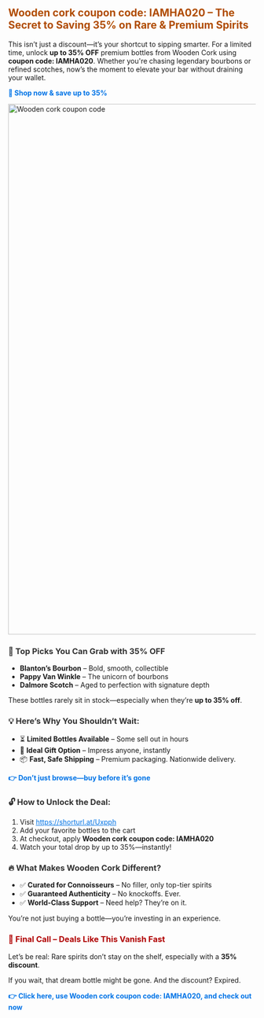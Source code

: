 <h2 style="color: #b04c00;">Wooden cork coupon code: IAMHA020 – The Secret to Saving 35% on Rare & Premium Spirits</h2>
  <p>This isn’t just a discount—it’s your shortcut to sipping smarter. For a limited time, unlock <strong>up to 35% OFF</strong> premium bottles from Wooden Cork using <strong>coupon code: IAMHA020</strong>. Whether you're chasing legendary bourbons or refined scotches, now’s the moment to elevate your bar without draining your wallet.</p>
  <p><a href="https://shorturl.at/Uxpph" style="color: #0073e6; text-decoration: none; font-weight: bold;">🎯 Shop now & save up to 35%</a></p>
<img src="https://images.mirror-media.xyz/publication-images/q_7CtDD0ifaVN1JujQOOK.jpeg?height=540&width=1080" alt="Wooden cork coupon code" width="1080">
  <h3 style="margin-top: 24px; color: #333;">🥇 Top Picks You Can Grab with 35% OFF</h3>
  <ul>
    <li><strong>Blanton’s Bourbon</strong> – Bold, smooth, collectible</li>
    <li><strong>Pappy Van Winkle</strong> – The unicorn of bourbons</li>
    <li><strong>Dalmore Scotch</strong> – Aged to perfection with signature depth</li>
  </ul>
  <p>These bottles rarely sit in stock—especially when they’re <strong>up to 35% off</strong>.</p>

  <h3 style="margin-top: 24px; color: #333;">💡 Here’s Why You Shouldn’t Wait:</h3>
  <ul>
    <li>⏳ <strong>Limited Bottles Available</strong> – Some sell out in hours</li>
    <li>🎁 <strong>Ideal Gift Option</strong> – Impress anyone, instantly</li>
    <li>📦 <strong>Fast, Safe Shipping</strong> – Premium packaging. Nationwide delivery.</li>
  </ul>
  <p><a href="https://shorturl.at/Uxpph" style="color: #0073e6; text-decoration: none; font-weight: bold;">👉 Don’t just browse—buy before it’s gone</a></p>

  <h3 style="margin-top: 24px; color: #333;">🔓 How to Unlock the Deal:</h3>
  <ol>
    <li>Visit <a href="https://shorturl.at/Uxpph" style="color: #0073e6;">https://shorturl.at/Uxpph</a></li>
    <li>Add your favorite bottles to the cart</li>
    <li>At checkout, apply <strong>Wooden cork coupon code: IAMHA020</strong></li>
    <li>Watch your total drop by up to 35%—instantly!</li>
  </ol>

  <h3 style="margin-top: 24px; color: #333;">🔥 What Makes Wooden Cork Different?</h3>
  <ul>
    <li>✅ <strong>Curated for Connoisseurs</strong> – No filler, only top-tier spirits</li>
    <li>✅ <strong>Guaranteed Authenticity</strong> – No knockoffs. Ever.</li>
    <li>✅ <strong>World-Class Support</strong> – Need help? They’re on it.</li>
  </ul>
  <p>You’re not just buying a bottle—you’re investing in an experience.</p>

  <h3 style="margin-top: 24px; color: #b00000;">🛑 Final Call – Deals Like This Vanish Fast</h3>
  <p>Let’s be real: Rare spirits don’t stay on the shelf, especially with a <strong>35% discount</strong>.</p>
  <p>If you wait, that dream bottle might be gone. And the discount? Expired.</p>
  <p><a href="https://shorturl.at/Uxpph" style="color: #0073e6; text-decoration: none; font-weight: bold;">👉 Click here, use Wooden cork coupon code: IAMHA020, and check out now</a></p>
</div>
